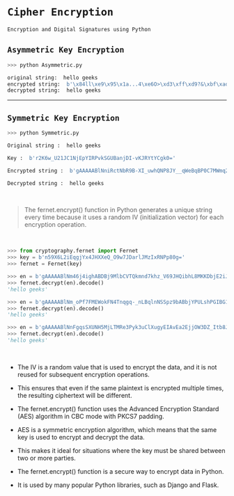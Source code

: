 # `Cipher Encryption`

    Encryption and Digital Signatures using Python

## `Asymmetric Key Encryption`

```python
>>> python Asymmetric.py

original string:  hello geeks
encrypted string:  b'\x84ll\xe9\x95\x1a...4\xe6O>\xd3\xff\xd9?&\xbf\xad(Z4w'
decrypted string:  hello geeks
```

------------

## `Symmetric Key Encryption`

```python
>>> python Symmetric.py

Original string :  hello geeks

Key :  b'r2K6w_U21JC1NjEpYIRPvkSGUBanjDI-vKJRYtYCgk0='

Encrypted string :  b'gAAAAABlNniRctNbR9B-XI_uwhQNP8JY__qWeBqBP0C7MWmq2BedHE_miM46z1kqy2mnhqPmNVK4g5uhLEDN_RUPgeUyk-9-cg=='

Decrypted string :  hello geeks
```

<br>

> The fernet.encrypt() function in Python generates a unique string every time because it uses a random IV (initialization vector) for each encryption operation. 

<br>

```python
>>> from cryptography.fernet import Fernet
>>> key = b'n59X6L2iEqgjYx4JHXXeQ_O9w7JDarlJMzIxRNPp80g='
>>> fernet = Fernet(key)

>>> en = b'gAAAAABlNm46j4ighABDBj9MlbCVTQkmnd7khz_V69JHQibhL8MKKDbjE2iJbGJF3ZnrQM20lMSFWilloy7jc7pzrUr5GEbjXQ=='
>>> fernet.decrypt(en).decode()
'hello geeks'

>>> en = b'gAAAAABlNm_oPf7FMEWokFN4Tnqgq-_nLBqlnNSSpz9bABbjYPULshPGIBG1ZmgAsgUsFBQdEjyFJvZJJwx_PTMGbZ-U66iuOA=='
>>> fernet.decrypt(en).decode()
'hello geeks'

>>> en = b'gAAAAABlNnFgqsSXUNH5MjLTMRe3Pyk3uClXugyEIAvEa2EjjOW3DZ_Itb8J1Sw-xSQ2ys_N3nhn17x_0zjzLRhYyUWZGq3Gfw=='
>>> fernet.decrypt(en).decode()
'hello geeks'
```

<br>

- The IV is a random value that is used to encrypt the data, and it is not reused for subsequent encryption operations. 

- This ensures that even if the same plaintext is encrypted multiple times, the resulting ciphertext will be different.

- The fernet.encrypt() function uses the Advanced Encryption Standard (AES) algorithm in CBC mode with PKCS7 padding. 

- AES is a symmetric encryption algorithm, which means that the same key is used to encrypt and decrypt the data. 

- This makes it ideal for situations where the key must be shared between two or more parties.

- The fernet.encrypt() function is a secure way to encrypt data in Python. 

- It is used by many popular Python libraries, such as Django and Flask.
